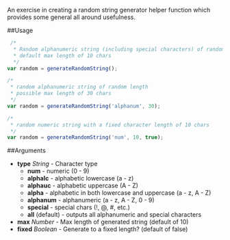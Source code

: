 An exercise in creating a random string generator helper function which provides some general all around usefulness.

##Usage
```javascript
 /* 
  * Random alphanumeric string (including special characters) of random length 
  * default max length of 10 chars
  */
var random = generateRandomString();

/*
 * random alphanumeric string of random length 
 * possible max length of 30 chars
 */
var random = generateRandomString('alphanum', 30);

/*
 * random numeric string with a fixed character length of 10 chars
 */
var random = generateRandomString('num', 10, true);
```

##Arguments
- **type** *String* - Character type
  - **num** - numeric (0 - 9)
  - **alphalc** - alphabetic lowercase (a - z)
  - **alphauc** - alphabetic uppercase (A - Z)
  - **alpha** - alphabetic in both lowercase and uppercase (a - z, A - Z)
  - **alphanum** - alphanumeric (a - z, A - Z, 0 - 9)
  - **special** - special chars (!, @, #, etc.)
  - **all** (default) - outputs all alphanumeric and special characters
- **max** *Number* - Max length of generated string (default of 10)
- **fixed** *Boolean* - Generate to a fixed length? (default of false)
